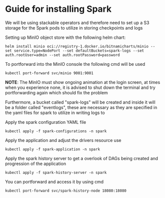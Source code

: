 # Guide for installing Spark

We will be using stackable operators and therefore need to set up a S3 storage for the Spark pods to utilize in storing checkpoints and logs

Setting up MinIO object store with the following helm chart:

`helm install minio oci://registry-1.docker.io/bitnamicharts/minio --set service.type=NodePort --set defaultBuckets=spark-logs --set auth.rootUser=admin --set auth.rootPassword=password`

To portforward into the MinIO console the following cmd will be used

`kubectl port-forward svc/minio 9001:9001`

**NOTE**: The MinIO must show ongoing animation at the login screen, at times when you experience none, it is advised to shut down the terminal and try portforwarding again which should fix the problem

Furthermore, a bucket called "spark-logs" will be created and inside it will be a folder called "eventlogs", these are necessary as they are specified in the yaml files for spark to utilize in writing logs to

Apply the spark configuration YAML file

`kubectl apply -f spark-configurations -n spark`

Apply the application and adjust the drivers resource use

`kubectl apply -f spark-application -n spark`

Apply the spark history server to get a overlook of DAGs being created and progression of the application

`kubectl apply -f spark-history-server -n spark`

You can portforward and access it by using cmd

`kubectl port-forward svc/spark-history-node 18080:18080`
